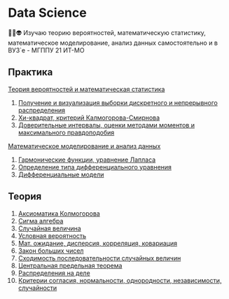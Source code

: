 # Data Science
🧠🤖👽 Изучаю теорию вероятностей, математическую статистику, математическое моделирование, анализ данных самостоятельно и в ВУЗ`е - МГППУ 21 ИТ-МО

## Практика
<a href="./theory-of-probability-and-mathematical-statistics">Теория вероятностей и математическая статистика</a>
1. <a href="./theory-of-probability-and-mathematical-statistics/Математическая статистика Практика 1.ipynb">Получение и визуализация выборки дискретного и непрерывного распределения</a>
2. <a href="./theory-of-probability-and-mathematical-statistics/Математическая статистика Практика 2.ipynb">Хи-квадрат, критерий Калмогорова-Смирнова</a>
3. <a href="./theory-of-probability-and-mathematical-statistics/Математическая статистика Практика 3.ipynb">Доверительные интервалы, оценки методами моментов и максимального правдоподобия</a>

<a href="./mathematical-modeling-and-data-analysis">Математическое моделирование и анализ данных</a>
1. <a href="./mathematical-modeling-and-data-analysis/Гармонические функции.ipynb">Гармонические функции, уравнение Лапласа</a>
2. <a href="./mathematical-modeling-and-data-analysis/Определение типа уравнения.ipynb">Определение типа дифференциального уравнения</a>
3. <a href=".//mathematical-modeling-and-data-analysis/Блоки 6-7 - Дифференциальные модели">Дифференциальные модели</a>

## Теория
1. <a href="./theory-of-probability-and-mathematical-statistics/01. Аксиоматика Колмогорова.ipynb">Аксиоматика Колмогорова</a>
2. <a href="./theory-of-probability-and-mathematical-statistics/02. Сигма алгебра.ipynb">Сигма алгебра</a>
3. <a href="./theory-of-probability-and-mathematical-statistics/03. Случайная величина.ipynb">Случайная величина</a>
4. <a href="./theory-of-probability-and-mathematical-statistics/04. Условная вероятность.ipynb">Условная вероятность</a>
5. <a href="./theory-of-probability-and-mathematical-statistics/05. Мат. ожидание, дисперсия, корреляция, ковариация.ipynb">Мат. ожидание, дисперсия, корреляция, ковариация</a>
6. <a href="./theory-of-probability-and-mathematical-statistics/06. Закон больших чисел.ipynb">Закон больших чисел</a>
7. <a href="./theory-of-probability-and-mathematical-statistics/07. Сходимость последовательности случайных величин.ipynb">Сходимость последовательности случайных величин</a>
8. <a href="./theory-of-probability-and-mathematical-statistics/08. Центральная предельная теорема.ipynb">Центральная предельная теорема</a>
9. <a href="./theory-of-probability-and-mathematical-statistics/09. Распределения на деле.ipynb">Распределения на деле</a>
10. <a href="./theory-of-probability-and-mathematical-statistics/10. Критерии согласия, нормальности, однородности, независимости, случайности.ipynb">Критерии согласия, нормальности, однородности, независимости, случайности</a>

